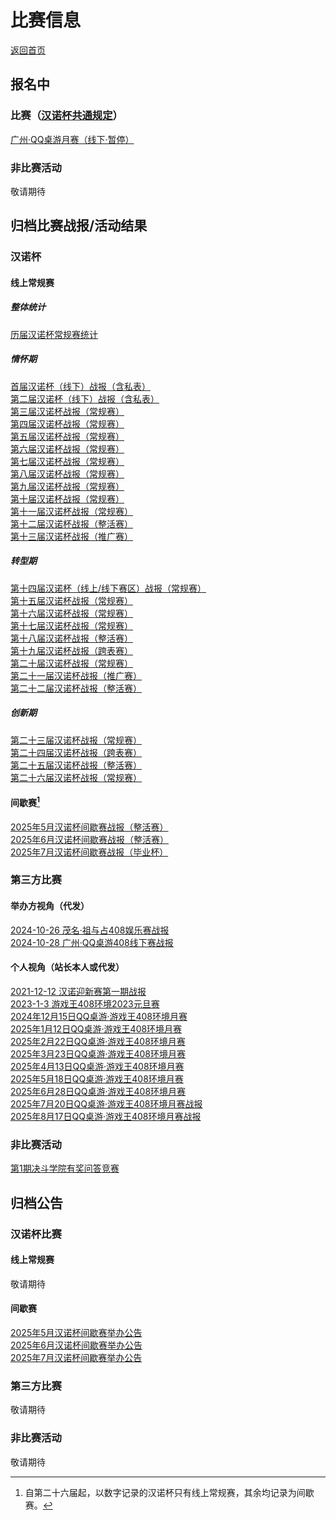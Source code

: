 # 比赛信息

[返回首页](../../index.html)

## 报名中

### 比赛（[汉诺杯共通规定](./Events/Common_Rules.html)）

[广州·QQ桌游月赛（线下·暂停）](./Events/Third_Parties/Organizer/3.QQ_Permanent_Monthly_Competition/3.QQ_Permanent_Monthly_Competition.html)  

### 非比赛活动

敬请期待  

## 归档比赛战报/活动结果

### 汉诺杯

#### 线上常规赛

##### 整体统计

[历届汉诺杯常规赛统计](./Events/Hanoi_Cup/0.Statistics/0.Statistics.html)  

##### 情怀期

[首届汉诺杯（线下）战报（含私表）](./Events/Hanoi_Cup/1.Hanoi1/1.Hanoi1.html)  
[第二届汉诺杯（线下）战报（含私表）](./Events/Hanoi_Cup/2.Hanoi2/2.Hanoi2.html)  
[第三届汉诺杯战报（常规赛）](./Events/Hanoi_Cup/3.Hanoi3/3.Hanoi3.html)  
[第四届汉诺杯战报（常规赛）](./Events/Hanoi_Cup/4.Hanoi4/4.Hanoi4.html)  
[第五届汉诺杯战报（常规赛）](./Events/Hanoi_Cup/5.Hanoi5/5.Hanoi5.html)  
[第六届汉诺杯战报（常规赛）](./Events/Hanoi_Cup/6.Hanoi6/6.Hanoi6.html)  
[第七届汉诺杯战报（常规赛）](./Events/Hanoi_Cup/7.Hanoi7/7.Hanoi7.html)  
[第八届汉诺杯战报（常规赛）](./Events/Hanoi_Cup/8.Hanoi8/8.Hanoi8.html)  
[第九届汉诺杯战报（常规赛）](./Events/Hanoi_Cup/9.Hanoi9/9.Hanoi9.html)  
[第十届汉诺杯战报（常规赛）](./Events/Hanoi_Cup/10.Hanoi10/10.Hanoi10.html)  
[第十一届汉诺杯战报（常规赛）](./Events/Hanoi_Cup/11.Hanoi11/11.Hanoi11.html)  
[第十二届汉诺杯战报（整活赛）](./Events/Hanoi_Cup/12.Hanoi12/12.Hanoi12.html)  
[第十三届汉诺杯战报（推广赛）](./Events/Hanoi_Cup/13.Hanoi13/13.Hanoi13.html)  

##### 转型期

[第十四届汉诺杯（线上/线下赛区）战报（常规赛）](./Events/Hanoi_Cup/14.Hanoi14/14.Hanoi14.html)  
[第十五届汉诺杯战报（常规赛）](./Events/Hanoi_Cup/15.Hanoi15/15.Hanoi15.html)  
[第十六届汉诺杯战报（常规赛）](./Events/Hanoi_Cup/16.Hanoi16/16.Hanoi16.html)  
[第十七届汉诺杯战报（常规赛）](./Events/Hanoi_Cup/17.Hanoi17/17.Hanoi17.html)  
[第十八届汉诺杯战报（整活赛）](./Events/Hanoi_Cup/18.Hanoi18/18.Hanoi18.html)  
[第十九届汉诺杯战报（跨表赛）](./Events/Hanoi_Cup/19.Hanoi19/19.Hanoi19.html)  
[第二十届汉诺杯战报（常规赛）](./Events/Hanoi_Cup/20.Hanoi20/20.Hanoi20.html)  
[第二十一届汉诺杯战报（推广赛）](./Events/Hanoi_Cup/21.Hanoi21/21.Hanoi21.html)  
[第二十二届汉诺杯战报（整活赛）](./Events/Hanoi_Cup/22.Hanoi22/22.Hanoi22.html)  

##### 创新期

[第二十三届汉诺杯战报（常规赛）](./Events/Hanoi_Cup/23.Hanoi23/23.Hanoi23.html)  
[第二十四届汉诺杯战报（跨表赛）](./Events/Hanoi_Cup/24.Hanoi24/24.Hanoi24.html)  
[第二十五届汉诺杯战报（整活赛）](./Events/Hanoi_Cup/25.Hanoi25/25.Hanoi25.html)  
[第二十六届汉诺杯战报（常规赛）](./Events/Hanoi_Cup/26.Hanoi26/26.Hanoi26.html)  
[]()

#### 间歇赛[^1]
[^1]: 自第二十六届起，以数字记录的汉诺杯只有线上常规赛，其余均记录为间歇赛。

[2025年5月汉诺杯间歇赛战报（整活赛）](./Events/Hanoi_Cup_Interval/1.2025.5/1.2025.5.html)  
[2025年6月汉诺杯间歇赛战报（整活赛）](./Events/Hanoi_Cup_Interval/2.2025.6/2.2025.6.html)  
[2025年7月汉诺杯间歇赛战报（毕业杯）](./Events/Hanoi_Cup_Interval/3.2025.7/3.2025.7.html)  

### 第三方比赛

#### 举办方视角（代发）

[2024-10-26 茂名·祖与占408娱乐赛战报](./Events/Third_Parties/Organizer/1.2024-10-26/1.2024-10-26.html)  
[2024-10-28 广州·QQ桌游408线下赛战报](./Events/Third_Parties/Organizer/2.2024-10-28/2.2024-10-28.html)  

#### 个人视角（站长本人或代发）

[2021-12-12 汉诺迎新赛第一期战报](./Events/Third_Parties/Personal/1.2021-12-12/1.2021-12-12.html)  
[2023-1-3 游戏王408环境2023元旦赛](./Events/Third_Parties/Personal/2.2023-1-3/2.2023-1-3.html)  
[2024年12月15日QQ桌游·游戏王408环境月赛](./Events/Third_Parties/Personal/3.2024-12-20/3.2024-12-20.html)  
[2025年1月12日QQ桌游·游戏王408环境月赛](./Events/Third_Parties/Personal/4.2025-1-13/4.2025-1-13.html)  
[2025年2月22日QQ桌游·游戏王408环境月赛](./Events/Third_Parties/Personal/5.2025-2-22/5.2025-2-22.html)  
[2025年3月23日QQ桌游·游戏王408环境月赛](./Events/Third_Parties/Personal/6.2025-3-24/6.2025-3-24.html)  
[2025年4月13日QQ桌游·游戏王408环境月赛](./Events/Third_Parties/Personal/7.2025-4-13/7.2025-4-13.html)  
[2025年5月18日QQ桌游·游戏王408环境月赛](./Events/Third_Parties/Personal/8.2025-5-19/8.2025-5-19.html)  
[2025年6月28日QQ桌游·游戏王408环境月赛](./Events/Third_Parties/Personal/9.2025-6-28/9.2025-6-28.html)  
[2025年7月20日QQ桌游·游戏王408环境月赛战报](./Events/Third_Parties/Personal/10.2025-7-20/10.2025-7-20.html)  
[2025年8月17日QQ桌游·游戏王408环境月赛战报](./Events/Third_Parties/Personal/11.2025-8-17/11.2025-8-17.html)

### 非比赛活动

[第1期决斗学院有奖问答竞赛](./Activities/Quiz/1.Quiz1/1.Quiz1.html)  

## 归档公告

### 汉诺杯比赛

#### 线上常规赛

敬请期待  

#### 间歇赛

[2025年5月汉诺杯间歇赛举办公告](./Events/Hanoi_Cup_Interval/1.2025.5/1.2025.5_0.html)  
[2025年6月汉诺杯间歇赛举办公告](./Events/Hanoi_Cup_Interval/2.2025.6/2.2025.6_0.html)  
[2025年7月汉诺杯间歇赛举办公告](./Events/Hanoi_Cup_Interval/3.2025.7/3.2025.7_0.html)  

### 第三方比赛

敬请期待  

### 非比赛活动

敬请期待  
